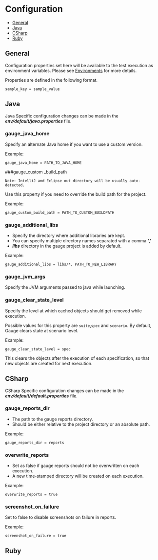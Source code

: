 # Configuration

* [General](#general)
* [Java](#java)
* [CSharp](#csharp)
* [Ruby](#ruby)

## General
Configuration properties set here will be available to the test execution as environment variables. Please see [Environments](#../../advanced_readings/managing_environments.md) for more details.

Properties are defined in the following format.
````
sample_key = sample_value
````

## Java

Java Specific configuration changes can be made in the ***env/default/java.properties*** file.

### gauge_java_home
Specify an alternate Java home if you want to use a custom version.

Example:
```
gauge_java_home = PATH_TO_JAVA_HOME
```


###gauge_custom _build_path

````
Note: IntelliJ and Eclipse out directory will be usually auto-detected.
````

Use this property if you need to override the build path for the project.

Example:
```
gauge_custom_build_path = PATH_TO_CUSTOM_BUILDPATH
```

### gauge_additional_libs
* Specify the directory where additional libraries are kept.
* You can specify multiple directory names separated with a comma **','**
* ***libs*** directory in the gauge project is added by default.

Example:
```
gauge_additional_libs = libs/*, PATH_TO_NEW_LIBRARY
```

### gauge_jvm_args
Specify the JVM arguments passed to java while launching.

### gauge_clear_state_level
Specify the level at which cached objects should get removed while execution.

Possible values for this property are `suite`,`spec` and `scenario`. By default, Gauge clears state at scenario level.

Example:
```
gauge_clear_state_level = spec
```
This clears the objects after the execution of each specification, so that new objects are created for next execution.


## CSharp

CSharp Specific configuration changes can be made in the ***env/default/default.properties*** file.

### gauge_reports_dir
* The path to the gauge reports directory.
* Should be either relative to the project directory or an absolute path.

Example:
```
gauge_reports_dir = reports
```

### overwrite_reports
* Set as false if gauge reports should not be overwritten on each execution. 
* A new time-stamped directory will be created on each execution.

Example:
```
overwrite_reports = true
```

### screenshot_on_failure
Set to false to disable screenshots on failure in reports.

Example:
```
screenshot_on_failure = true
```



## Ruby

